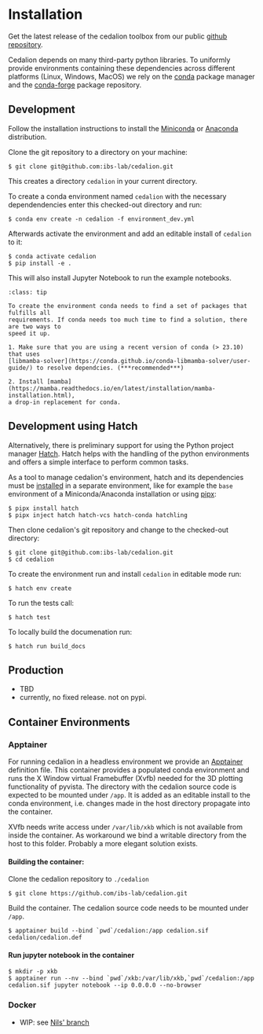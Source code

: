 # Installation

Get the latest release of the cedalion toolbox from our public 
[github repository](https://github.com/ibs-lab/cedalion).

Cedalion depends on many third-party python libraries. To uniformly provide environments 
containing these dependencies across different platforms (Linux, Windows, MacOS) we rely 
on the [conda](https://docs.anaconda.com/working-with-conda/packages/install-packages/) 
package manager and the [conda-forge](https://conda-forge.org/docs/) package
repository.

## Development

Follow the installation instructions to install the [Miniconda](https://docs.anaconda.com/miniconda/install/) or [Anaconda](https://docs.anaconda.com/anaconda/install/) distribution.

Clone the git repository to a directory on your machine:

```
$ git clone git@github.com:ibs-lab/cedalion.git
```

This creates a directory `cedalion` in your current directory.

To create a conda environment named `cedalion` with the necessary dependendencies enter 
this checked-out directory and run:

```
$ conda env create -n cedalion -f environment_dev.yml
```

Afterwards activate the environment and add an editable install of `cedalion` to it:
```
$ conda activate cedalion
$ pip install -e .
```

This will also install Jupyter Notebook to run the example notebooks.


```{admonition} If it's slow...
:class: tip

To create the environment conda needs to find a set of packages that fulfills all
requirements. If conda needs too much time to find a solution, there are two ways to
speed it up.

1. Make sure that you are using a recent version of conda (> 23.10) that uses 
[libmamba-solver](https://conda.github.io/conda-libmamba-solver/user-guide/) to resolve dependcies. (***recommended***)

2. Install [mamba](https://mamba.readthedocs.io/en/latest/installation/mamba-installation.html), 
a drop-in replacement for conda.
```

## Development using Hatch

Alternatively, there is preliminary support for using the Python project manager [Hatch](https://hatch.pypa.io/latest/). Hatch helps with the handling of the python environments and
offers a simple interface to perform common tasks.

As a tool to manage cedalion's environment, hatch and its dependencies must be [installed](https://hatch.pypa.io/1.13/install/) in a separate environment, like for example the `base` environment of a Miniconda/Anaconda installation or using [pipx](https://pipx.pypa.io/latest/):

```
$ pipx install hatch
$ pipx inject hatch hatch-vcs hatch-conda hatchling
```

Then clone cedalion's git repository and change to the checked-out directory:

```
$ git clone git@github.com:ibs-lab/cedalion.git
$ cd cedalion
```

To create the environment run and install `cedalion` in editable mode run:
```
$ hatch env create
```

To run the tests call:
```
$ hatch test
```

To locally build the documenation run:
```
$ hatch run build_docs
```

## Production

- TBD
- currently, no fixed release. not on pypi.



## Container Environments

### Apptainer

For running cedalion in a headless environment we provide an [Apptainer](https://apptainer.org/)
definition file. This container provides a populated conda environment 
and runs the X Window virtual Framebuffer (Xvfb) needed for the 3D plotting functionality 
of pyvista. The directory with the cedalion source code is expected to be mounted under 
`/app`. It is added as an editable install to the conda environment, i.e. changes
made in the host directory propagate into the container.

XVfb needs write access under `/var/lib/xkb` which is not available from inside the
container. As workaround we bind a writable directory from the host to this folder. Probably a more elegant solution exists.

#### Building the container:

Clone the cedalion repository to `./cedalion`
```
$ git clone https://github.com/ibs-lab/cedalion.git
```

Build the container. The cedalion source code needs to be mounted under `/app`.
```
$ apptainer build --bind `pwd`/cedalion:/app cedalion.sif cedalion/cedalion.def
```

#### Run jupyter notebook in the container

```
$ mkdir -p xkb
$ apptainer run --nv --bind `pwd`/xkb:/var/lib/xkb,`pwd`/cedalion:/app cedalion.sif jupyter notebook --ip 0.0.0.0 --no-browser
```

### Docker

- WIP: see [Nils' branch](https://github.com/ibs-lab/cedalion/tree/docker)
